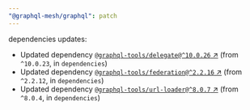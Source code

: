 ```yaml
---
"@graphql-mesh/graphql": patch
---
```

dependencies updates:
  - Updated dependency [`@graphql-tools/delegate@^10.0.26` ↗︎](https://www.npmjs.com/package/@graphql-tools/delegate/v/10.0.26) (from `^10.0.23`, in `dependencies`)
  - Updated dependency [`@graphql-tools/federation@^2.2.16` ↗︎](https://www.npmjs.com/package/@graphql-tools/federation/v/2.2.16) (from `^2.2.12`, in `dependencies`)
  - Updated dependency [`@graphql-tools/url-loader@^8.0.7` ↗︎](https://www.npmjs.com/package/@graphql-tools/url-loader/v/8.0.7) (from `^8.0.4`, in `dependencies`)
